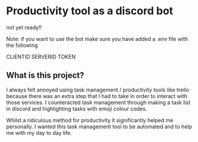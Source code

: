 # Productivity tool as a discord bot

not yet ready!!

Note: if you want to use the bot make sure you have added a .env file with the following

CLIENTID
SERVERID
TOKEN

## What is this project?

I always felt annoyed using task management / productivity tools like trello because there was an extra step that I had to take in order to interact with those services. I counteracted task management through making a task list in discord and highlighting tasks with emoji colour codes.

Whilst a ridiculous method for productivity it significantly helped me personally. I wanted this task management tool to be automated and to help me with my day to day life.